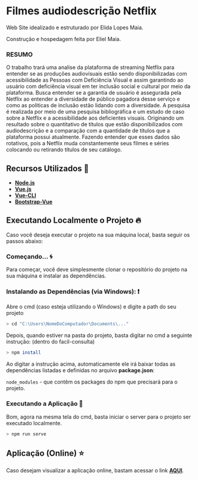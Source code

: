 # Filmes audiodescrição Netflix

Web Site idealizado e estruturado por Elida Lopes Maia.

Construção e hospedagem feita por Eliel Maia.

### RESUMO

O trabalho trará uma analise da plataforma de streaming Netflix para entender se as produções audiovisuais
estão sendo disponibilizadas com acessibilidade as Pessoas com Deficiência Visual e assim garantindo ao
usuário com deficiência visual em ter inclusão social e cultural por meio da plataforma. Busca entender se a
garantia de usuário é assegurada pela Netflix ao entender a diversidade de público pagadora desse serviço e
como as politicas de inclusão estão lidando com a diversidade. A pesquisa é realizada por meio de uma pesquisa
bibliográfica e um estudo de caso sobre a Netflix e a acessibilidade aos deficientes visuais. Originando um
resultado sobre o quantitativo de títulos que estão disponibilizados com audiodescrição e a comparação com a
quantidade de títulos que a plataforma possui atualmente. Fazendo entender que esses dados são rotativos, pois
a Netflix muda constantemente seus filmes e séries colocando ou retirando títulos de seu catálogo.

## Recursos Utilizados 🚀

- **[Node.js](https://nodejs.org/en/)**
- **[Vue.js](https://vuejs.org/)**
- **[Vue-CLI](https://cli.vuejs.org/)**
- **[Bootstrap-Vue](https://bootstrap-vue.org/)**

## Executando Localmente o Projeto 🔥

Caso você deseja executar o projeto na sua máquina local, basta seguir os passos abaixo:

### Começando... 🌀

Para começar, você deve simplesmente clonar o repositório do projeto na sua máquina e instalar as dependências.

### Instalando as Dependências (via Windows): ❗️

Abre o cmd (caso esteja utilizando o Windows) e digite a path do seu projeto

```bash
> cd "C:\Users\NomeDoComputador\Documents\..."
```

Depois, quando estiver na pasta do projeto, basta digitar no cmd a seguinte instrução: (dentro do facil-consulta)

```bash
> npm install
```

Ao digitar a instrução acima, automaticamente ele irá baixar todas as dependências listadas e definidas no arquivo **package.json**:

`node_modules` - que contêm os packages do npm que precisará para o projeto.

### Executando a Aplicação 💨

Bom, agora na mesma tela do cmd, basta iniciar o server para o projeto ser executado localmente.

```bash
> npm run serve
```

## Aplicação (Online) ⭐️

Caso desejam visualizar a aplicação online, bastam acessar o link **[AQUI](https://projeto-netflix-nine.vercel.app/)**.
